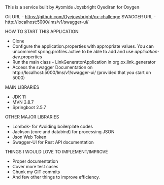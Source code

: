 This is a service built by Ayomide Joysbright Oyediran for Oxygen

Git URL - https://github.com/Oyejoysbright/ox-challenge
SWAGGER URL - http://localhost:5000/lms/v1/swagger-ui/

HOW TO START THIS APPLICATION
- Clone
- Configure the application.properties with appropriate values. You can uncomment spring.profiles.active to be able to add and use _application-dev_.properties
- Run the main class - LinkGeneratorApplication in org.ox.link_generator
- Access the swagger Documentation on http://localhost:5000/lms/v1/swagger-ui/ (provided that you start on 5000)

MAIN LIBRARIES
* JDK 11
* MVN 3.8.7
* Springboot 2.5.7

OTHER MAJOR LIBRARIES
* Lombok- for Avoiding boilerplate codes
* Jackson (core and databind) for processing JSON
* Json Web Token
* Swagger-UI for Rest API documentation

THINGS I WOULD LOVE TO IMPLEMENT/IMPROVE
* Proper documentation
* Cover more test cases
* Chunk my GIT commits
* And few other things to improve efficiency.
